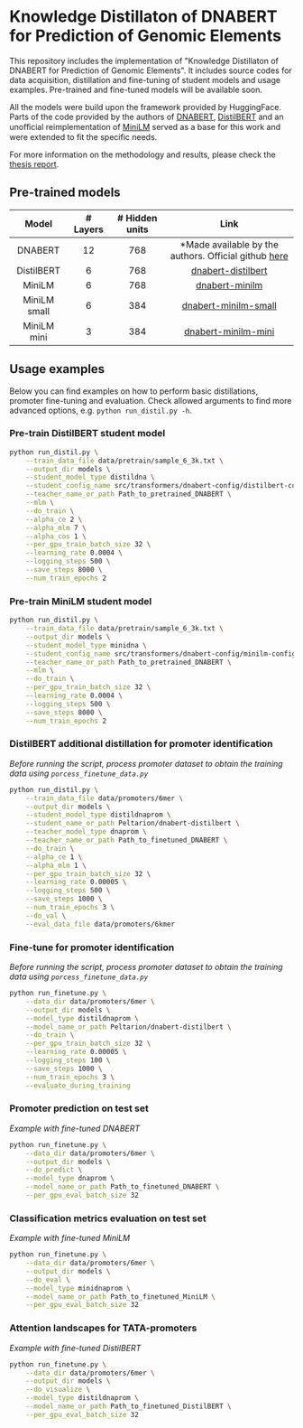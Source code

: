 # Knowledge Distillaton of DNABERT for Prediction of Genomic Elements

This repository includes the implementation of "Knowledge Distillaton of DNABERT for Prediction of Genomic Elements". It includes source codes for data acquisition, distillation and fine-tuning of student models and usage examples. Pre-trained and fine-tuned models will be available soon.

All the models were build upon the framework provided by HuggingFace. Parts of the code provided by the authors of [DNABERT](https://github.com/jerryji1993/DNABERT), [DistilBERT](https://github.com/huggingface/transformers/tree/main/examples/research_projects/distillation) and an unoﬀicial reimplementation of [MiniLM](https://github.com/jongwooko/Pytorch-MiniLM) served as a base for this work and were extended to fit the specific needs.

For more information on the methodology and results, please check the [thesis report](http://www.diva-portal.org/smash/record.jsf?dswid=846&pid=diva2%3A1676068&c=1&searchType=SIMPLE&language=en&query=joana+palés&af=%5B%5D&aq=%5B%5B%5D%5D&aq2=%5B%5B%5D%5D&aqe=%5B%5D&noOfRows=50&sortOrder=author_sort_asc&sortOrder2=title_sort_asc&onlyFullText=false&sf=all).

## Pre-trained models

|   **Model**  | **# Layers** | **# Hidden units** |                                            **Link**                                            |
|:------------:|:------------:|:------------------:|:----------------------------------------------------------------------------------------------:|
|    DNABERT   |      12      |         768        | *Made available by the authors. Official github [here](https://github.com/jerryji1993/DNABERT) |
|  DistilBERT  |       6      |         768        |            [dnabert-distilbert](https://huggingface.co/Peltarion/dnabert-distilbert)           |
|    MiniLM    |       6      |         768        |                [dnabert-minilm](https://huggingface.co/Peltarion/dnabert-minilm)               |
| MiniLM small |       6      |         384        |          [dnabert-minilm-small](https://huggingface.co/Peltarion/dnabert-minilm-small)         |
|  MiniLM mini |       3      |         384        |           [dnabert-minilm-mini](https://huggingface.co/Peltarion/dnabert-minilm-mini)          |


## Usage examples

Below you can find examples on how to perform basic distillations, promoter fine-tuning and evaluation. 
Check allowed arguments to find more advanced options, e.g. `python run_distil.py -h`.

### Pre-train DistilBERT student model

```bash
python run_distil.py \
    --train_data_file data/pretrain/sample_6_3k.txt \
    --output_dir models \
    --student_model_type distildna \
    --student_config_name src/transformers/dnabert-config/distilbert-config-6 \
    --teacher_name_or_path Path_to_pretrained_DNABERT \
    --mlm \
    --do_train \
    --alpha_ce 2 \
    --alpha_mlm 7 \
    --alpha_cos 1 \
    --per_gpu_train_batch_size 32 \
    --learning_rate 0.0004 \
    --logging_steps 500 \
    --save_steps 8000 \
    --num_train_epochs 2
```

### Pre-train MiniLM student model

```bash
python run_distil.py \
    --train_data_file data/pretrain/sample_6_3k.txt \
    --output_dir models \
    --student_model_type minidna \
    --student_config_name src/transformers/dnabert-config/minilm-config-6 \
    --teacher_name_or_path Path_to_pretrained_DNABERT \
    --mlm \
    --do_train \
    --per_gpu_train_batch_size 32 \
    --learning_rate 0.0004 \
    --logging_steps 500 \
    --save_steps 8000 \
    --num_train_epochs 2
```

### DistilBERT additional distillation for promoter identification

_Before running the script, process promoter dataset to obtain the training data using `porcess_finetune_data.py`_

```bash
python run_distil.py \
    --train_data_file data/promoters/6mer \
    --output_dir models \
    --student_model_type distildnaprom \
    --student_name_or_path Peltarion/dnabert-distilbert \
    --teacher_model_type dnaprom \
    --teacher_name_or_path Path_to_finetuned_DNABERT \
    --do_train \
    --alpha_ce 1 \
    --alpha_mlm 1 \
    --per_gpu_train_batch_size 32 \
    --learning_rate 0.00005 \
    --logging_steps 500 \
    --save_steps 1000 \
    --num_train_epochs 3 \
    --do_val \
    --eval_data_file data/promoters/6kmer
```
    
### Fine-tune for promoter identification

_Before running the script, process promoter dataset to obtain the training data using `porcess_finetune_data.py`_

```bash
python run_finetune.py \
    --data_dir data/promoters/6mer \
    --output_dir models \
    --model_type distildnaprom \
    --model_name_or_path Peltarion/dnabert-distilbert \
    --do_train \
    --per_gpu_train_batch_size 32 \
    --learning_rate 0.00005 \
    --logging_steps 100 \
    --save_steps 1000 \
    --num_train_epochs 3 \
    --evaluate_during_training 
```

### Promoter prediction on test set

_Example with fine-tuned DNABERT_

```bash
python run_finetune.py \
    --data_dir data/promoters/6mer \
    --output_dir models \
    --do_predict \
    --model_type dnaprom \
    --model_name_or_path Path_to_finetuned_DNABERT \
    --per_gpu_eval_batch_size 32  
```

### Classification metrics evaluation on test set

_Example with fine-tuned MiniLM_

```bash
python run_finetune.py \
    --data_dir data/promoters/6mer \
    --output_dir models \
    --do_eval \
    --model_type minidnaprom \
    --model_name_or_path Path_to_finetuned_MiniLM \
    --per_gpu_eval_batch_size 32  
```

### Attention landscapes for TATA-promoters

_Example with fine-tuned DistilBERT_

```bash
python run_finetune.py \
    --data_dir data/promoters/6mer \
    --output_dir models \
    --do_visualize \
    --model_type distildnaprom \
    --model_name_or_path Path_to_finetuned_DistilBERT \
    --per_gpu_eval_batch_size 32  
```

